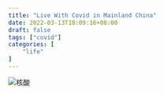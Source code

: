 ```yaml
---
title: "Live With Covid in Mainland China"
date: 2022-03-13T18:09:16+08:00
draft: false
tags: ["covid"]
categories: [
    "life"
]
---
```


![核酸](https://wx2.sinaimg.cn/bmiddle/575e19dagy1h08evpkzlyj20fq0cv0vk.jpg)